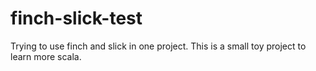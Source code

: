 # finch-slick-test
Trying to use finch and slick in one project. This is a small toy project to learn more scala.
